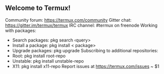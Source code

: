 ## Welcome to Termux!
Community forum: https://termux.com/community
Gitter chat:
https://gitter.im/termux/termux
IRC channel:
#termux on freenode
Working with packages:
* Search packages:
pkg
search ‹query>
* Install a package: pkg
install < package>
* Upgrade packages:
pkg upgrade
Subscribing to additional repositories:
* Root:
pkg
install root-repo
* Unstable: pkg
install unstable-repo
* X11:
pkg install x11-repo
Report issues at https://termux.com/issues
~ $1
<!--
**Xcopz1/Xcopz1** is a ✨ _special_ ✨ repository because its `README.md` (this file) appears on your GitHub profile.

Here are some ideas to get you started:

- 🔭 I’m currently working on ...
- 🌱 I’m currently learning ...
- 👯 I’m looking to collaborate on ...
- 🤔 I’m looking for help with ...
- 💬 Ask me about ...
- 📫 How to reach me: ...
- 😄 Pronouns: ...
- ⚡ Fun fact: ...
-->
